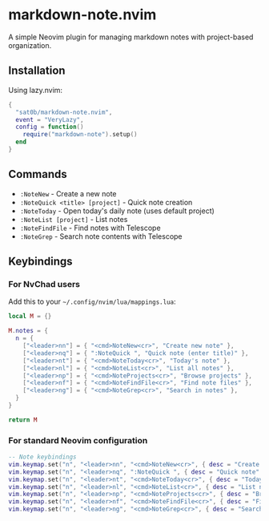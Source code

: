 # markdown-note.nvim

A simple Neovim plugin for managing markdown notes with project-based organization.

## Installation

Using lazy.nvim:
```lua
{
  "sat0b/markdown-note.nvim",
  event = "VeryLazy",
  config = function()
    require("markdown-note").setup()
  end
}
```

## Commands

- `:NoteNew` - Create a new note
- `:NoteQuick <title> [project]` - Quick note creation
- `:NoteToday` - Open today's daily note (uses default project)
- `:NoteList [project]` - List notes
- `:NoteFindFile` - Find notes with Telescope
- `:NoteGrep` - Search note contents with Telescope

## Keybindings

### For NvChad users

Add this to your `~/.config/nvim/lua/mappings.lua`:

```lua
local M = {}

M.notes = {
  n = {
    ["<leader>nn"] = { "<cmd>NoteNew<cr>", "Create new note" },
    ["<leader>nq"] = { ":NoteQuick ", "Quick note (enter title)" },
    ["<leader>nt"] = { "<cmd>NoteToday<cr>", "Today's note" },
    ["<leader>nl"] = { "<cmd>NoteList<cr>", "List all notes" },
    ["<leader>np"] = { "<cmd>NoteProjects<cr>", "Browse projects" },
    ["<leader>nf"] = { "<cmd>NoteFindFile<cr>", "Find note files" },
    ["<leader>ng"] = { "<cmd>NoteGrep<cr>", "Search in notes" },
  }
}

return M
```

### For standard Neovim configuration

```lua
-- Note keybindings
vim.keymap.set("n", "<leader>nn", "<cmd>NoteNew<cr>", { desc = "Create new note" })
vim.keymap.set("n", "<leader>nq", ":NoteQuick ", { desc = "Quick note" })
vim.keymap.set("n", "<leader>nt", "<cmd>NoteToday<cr>", { desc = "Today's note" })
vim.keymap.set("n", "<leader>nl", "<cmd>NoteList<cr>", { desc = "List notes" })
vim.keymap.set("n", "<leader>np", "<cmd>NoteProjects<cr>", { desc = "Browse projects" })
vim.keymap.set("n", "<leader>nf", "<cmd>NoteFindFile<cr>", { desc = "Find notes" })
vim.keymap.set("n", "<leader>ng", "<cmd>NoteGrep<cr>", { desc = "Search in notes" })
```

